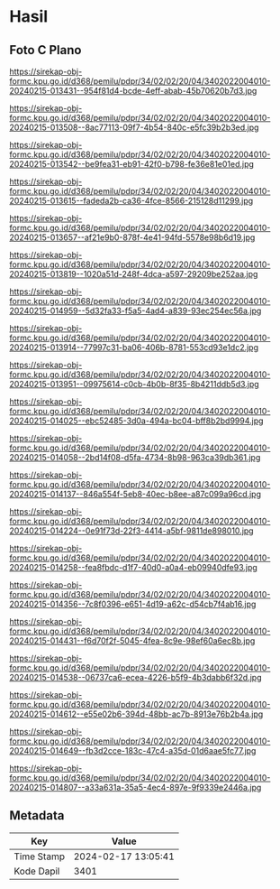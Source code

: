 # Hasil

## Foto C Plano

https://sirekap-obj-formc.kpu.go.id/d368/pemilu/pdpr/34/02/02/20/04/3402022004010-20240215-013431--954f81d4-bcde-4eff-abab-45b70620b7d3.jpg

https://sirekap-obj-formc.kpu.go.id/d368/pemilu/pdpr/34/02/02/20/04/3402022004010-20240215-013508--8ac77113-09f7-4b54-840c-e5fc39b2b3ed.jpg

https://sirekap-obj-formc.kpu.go.id/d368/pemilu/pdpr/34/02/02/20/04/3402022004010-20240215-013542--be9fea31-eb91-42f0-b798-fe36e81e01ed.jpg

https://sirekap-obj-formc.kpu.go.id/d368/pemilu/pdpr/34/02/02/20/04/3402022004010-20240215-013615--fadeda2b-ca36-4fce-8566-215128d11299.jpg

https://sirekap-obj-formc.kpu.go.id/d368/pemilu/pdpr/34/02/02/20/04/3402022004010-20240215-013657--af21e9b0-878f-4e41-94fd-5578e98b6d19.jpg

https://sirekap-obj-formc.kpu.go.id/d368/pemilu/pdpr/34/02/02/20/04/3402022004010-20240215-013819--1020a51d-248f-4dca-a597-29209be252aa.jpg

https://sirekap-obj-formc.kpu.go.id/d368/pemilu/pdpr/34/02/02/20/04/3402022004010-20240215-014959--5d32fa33-f5a5-4ad4-a839-93ec254ec56a.jpg

https://sirekap-obj-formc.kpu.go.id/d368/pemilu/pdpr/34/02/02/20/04/3402022004010-20240215-013914--77997c31-ba06-406b-8781-553cd93e1dc2.jpg

https://sirekap-obj-formc.kpu.go.id/d368/pemilu/pdpr/34/02/02/20/04/3402022004010-20240215-013951--09975614-c0cb-4b0b-8f35-8b4211ddb5d3.jpg

https://sirekap-obj-formc.kpu.go.id/d368/pemilu/pdpr/34/02/02/20/04/3402022004010-20240215-014025--ebc52485-3d0a-494a-bc04-bff8b2bd9994.jpg

https://sirekap-obj-formc.kpu.go.id/d368/pemilu/pdpr/34/02/02/20/04/3402022004010-20240215-014058--2bd14f08-d5fa-4734-8b98-963ca39db361.jpg

https://sirekap-obj-formc.kpu.go.id/d368/pemilu/pdpr/34/02/02/20/04/3402022004010-20240215-014137--846a554f-5eb8-40ec-b8ee-a87c099a96cd.jpg

https://sirekap-obj-formc.kpu.go.id/d368/pemilu/pdpr/34/02/02/20/04/3402022004010-20240215-014224--0e91f73d-22f3-4414-a5bf-9811de898010.jpg

https://sirekap-obj-formc.kpu.go.id/d368/pemilu/pdpr/34/02/02/20/04/3402022004010-20240215-014258--fea8fbdc-d1f7-40d0-a0a4-eb09940dfe93.jpg

https://sirekap-obj-formc.kpu.go.id/d368/pemilu/pdpr/34/02/02/20/04/3402022004010-20240215-014356--7c8f0396-e651-4d19-a62c-d54cb7f4ab16.jpg

https://sirekap-obj-formc.kpu.go.id/d368/pemilu/pdpr/34/02/02/20/04/3402022004010-20240215-014431--f6d70f2f-5045-4fea-8c9e-98ef60a6ec8b.jpg

https://sirekap-obj-formc.kpu.go.id/d368/pemilu/pdpr/34/02/02/20/04/3402022004010-20240215-014538--06737ca6-ecea-4226-b5f9-4b3dabb6f32d.jpg

https://sirekap-obj-formc.kpu.go.id/d368/pemilu/pdpr/34/02/02/20/04/3402022004010-20240215-014612--e55e02b6-394d-48bb-ac7b-8913e76b2b4a.jpg

https://sirekap-obj-formc.kpu.go.id/d368/pemilu/pdpr/34/02/02/20/04/3402022004010-20240215-014649--fb3d2cce-183c-47c4-a35d-01d6aae5fc77.jpg

https://sirekap-obj-formc.kpu.go.id/d368/pemilu/pdpr/34/02/02/20/04/3402022004010-20240215-014807--a33a631a-35a5-4ec4-897e-9f9339e2446a.jpg


## Metadata

| Key        | Value               |
| ---------- | ------------------- |
| Time Stamp | 2024-02-17 13:05:41 |
| Kode Dapil | 3401                |



